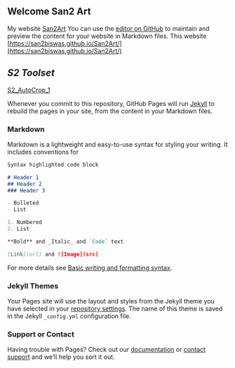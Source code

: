 ## Welcome San2 Art

My website [San2Art](https://www.san2.co.in/)
You can use the [editor on GitHub](https://github.com/San2biswas/San2Art/edit/main/README.md) to maintain and preview the content for your website in Markdown files.
This website [https://san2biswas.github.io/San2Art/](https://san2biswas.github.io/San2Art/)



## **_S2 Toolset_**



[S2_AutoCrop_1](https://github.com/San2biswas/San2Art/blob/main/S2_AutoCrop_1)




Whenever you commit to this repository, GitHub Pages will run [Jekyll](https://jekyllrb.com/) to rebuild the pages in your site, from the content in your Markdown files.

### Markdown

Markdown is a lightweight and easy-to-use syntax for styling your writing. It includes conventions for

```markdown
Syntax highlighted code block

# Header 1
## Header 2
### Header 3

- Bulleted
- List

1. Numbered
2. List

**Bold** and _Italic_ and `Code` text

[Link](url) and ![Image](src)
```

For more details see [Basic writing and formatting syntax](https://docs.github.com/en/github/writing-on-github/getting-started-with-writing-and-formatting-on-github/basic-writing-and-formatting-syntax).

### Jekyll Themes

Your Pages site will use the layout and styles from the Jekyll theme you have selected in your [repository settings](https://github.com/San2biswas/San2Art/settings/pages). The name of this theme is saved in the Jekyll `_config.yml` configuration file.



### Support or Contact

Having trouble with Pages? Check out our [documentation](https://docs.github.com/categories/github-pages-basics/) or [contact support](https://support.github.com/contact) and we’ll help you sort it out.
